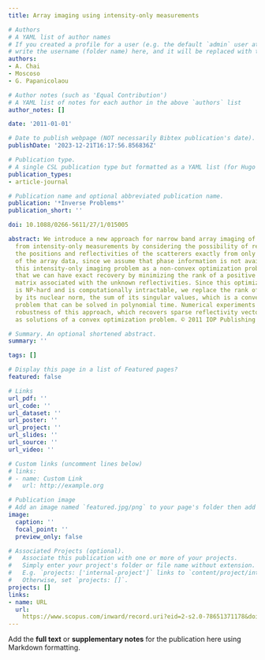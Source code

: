 ```yaml
---
title: Array imaging using intensity-only measurements

# Authors
# A YAML list of author names
# If you created a profile for a user (e.g. the default `admin` user at `content/authors/admin/`), 
# write the username (folder name) here, and it will be replaced with their full name and linked to their profile.
authors:
- A. Chai
- Moscoso
- G. Papanicolaou

# Author notes (such as 'Equal Contribution')
# A YAML list of notes for each author in the above `authors` list
author_notes: []

date: '2011-01-01'

# Date to publish webpage (NOT necessarily Bibtex publication's date).
publishDate: '2023-12-21T16:17:56.856836Z'

# Publication type.
# A single CSL publication type but formatted as a YAML list (for Hugo requirements).
publication_types:
- article-journal

# Publication name and optional abbreviated publication name.
publication: '*Inverse Problems*'
publication_short: ''

doi: 10.1088/0266-5611/27/1/015005

abstract: We introduce a new approach for narrow band array imaging of localized scatterers
  from intensity-only measurements by considering the possibility of reconstructing
  the positions and reflectivities of the scatterers exactly from only partial knowledge
  of the array data, since we assume that phase information is not available. We reformulate
  this intensity-only imaging problem as a non-convex optimization problem and show
  that we can have exact recovery by minimizing the rank of a positive semidefinite
  matrix associated with the unknown reflectivities. Since this optimization problem
  is NP-hard and is computationally intractable, we replace the rank of the matrix
  by its nuclear norm, the sum of its singular values, which is a convex programming
  problem that can be solved in polynomial time. Numerical experiments explore the
  robustness of this approach, which recovers sparse reflectivity vectors exactly
  as solutions of a convex optimization problem. © 2011 IOP Publishing Ltd.

# Summary. An optional shortened abstract.
summary: ''

tags: []

# Display this page in a list of Featured pages?
featured: false

# Links
url_pdf: ''
url_code: ''
url_dataset: ''
url_poster: ''
url_project: ''
url_slides: ''
url_source: ''
url_video: ''

# Custom links (uncomment lines below)
# links:
# - name: Custom Link
#   url: http://example.org

# Publication image
# Add an image named `featured.jpg/png` to your page's folder then add a caption below.
image:
  caption: ''
  focal_point: ''
  preview_only: false

# Associated Projects (optional).
#   Associate this publication with one or more of your projects.
#   Simply enter your project's folder or file name without extension.
#   E.g. `projects: ['internal-project']` links to `content/project/internal-project/index.md`.
#   Otherwise, set `projects: []`.
projects: []
links:
- name: URL
  url: 
    https://www.scopus.com/inward/record.uri?eid=2-s2.0-78651371178&doi=10.1088%2f0266-5611%2f27%2f1%2f015005&partnerID=40&md5=90301fcc8d0baa8b8a8a5e202837fd98
---
```


Add the **full text** or **supplementary notes** for the publication here using Markdown formatting.
